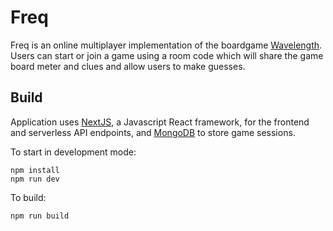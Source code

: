 # Freq

Freq is an online multiplayer implementation of the boardgame [Wavelength](https://www.wavelength.zone). Users can start or join a game using a room code which will share the game board meter and clues and allow users to make guesses.

## Build

Application uses [NextJS](https://nextjs.org), a Javascript React framework, for the frontend and serverless API endpoints, and [MongoDB](https://www.mongodb.com) to store game sessions.

To start in development mode:

```
npm install
npm run dev
```

To build:

```
npm run build
```
